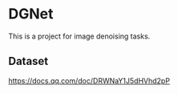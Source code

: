 # DGNet
This is a project for image denoising tasks.
## Dataset
https://docs.qq.com/doc/DRWNaY1J5dHVhd2pP
